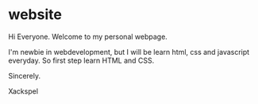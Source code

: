 # website
Hi Everyone.
Welcome to my personal webpage.

I'm newbie in webdevelopment, but I will be learn html, css and javascript everyday.
So first step learn HTML and CSS.

Sincerely.

Xackspel
